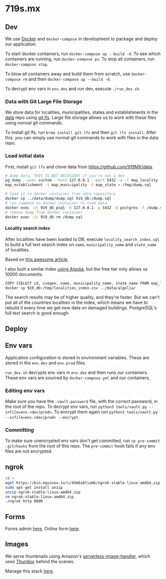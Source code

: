 # 719s.mx


## Dev
We use [Docker](https://docs.docker.com/docker-for-mac/) and `docker-compose` in development to package and deploy our application.

To start docker containers, run `docker-compose up --build -d`. To see which containers are running, run `docker-compose ps`. To stop all containers, run `docker-compose stop`.

To blow all containers away and build them from scratch, use `docker-compose rm` and then `docker-compose up --build -d`.

To decrypt env vars in `env.dev` and run dev, execute `./run_dev.sh`.


### Data with Git Large File Storage
We store data for localities, municipalities, states and establishments in the [data](https://github.com/919MX/data) repo using [git lfs](https://git-lfs.github.com/). Large file storage allows us to work with these files using normal git commands.

To install git lfs, run `brew install git-lfs` and then `git lfs install`. After this, you can simply use normal git commands to work with files in the data repo.


### Load initial data
First, install `git lfs` and clone data from <https://github.com/919MX/data>.

~~~sh
# dump data, THIS IS NOT NECESSARY if you're not a dev
pg_dump --user custom --host 127.0.0.1 --port 5432 -a -t map_locality -t map_sciangroup -t 
map_establishment -t map_municipality -t map_state > /tmp/dump.sql

# load it to docker container from data repository
docker cp ../data/dump/dump.sql 919_db:/dump.sql
# run command on docker container to load data
docker exec -it 919_db psql -h 127.0.0.1 -p 5432 -U postgres -f /dump.sql
# remove dump from docker container
docker exec -it 919_db rm /dump.sql
~~~


#### Locality search index
After localities have been loaded to DB, execute `locality_search_index.sql` to build a full text search index on `name`, `municipality_name` and `state_name` of localities.

Based on [this awesome article](http://rachbelaid.com/postgres-full-text-search-is-good-enough/).

I also built a similar index [using Algolia](https://www.algolia.com/apps/X7TC2B45DA/dashboard), but the free tier only allows us 10000 documents.

~~~sh
COPY (SELECT id, cvegeo, name, municipality_name, state_name FROM map_locality WHERE has_data=true) TO '/tmp/localities_index.csv' CSV;
docker cp 919_db:/tmp/localities_index.csv ../data/algolia/
~~~

The search results may be of higher quality, and they're faster. But we can't put all of the countries localities in the index, which means we have to rebuild it every time we get new data on damaged buildings. PostgreSQL's full text search is good enough.


## Deploy


## Env vars
Application configuration is stored in environment variables. These are stored in the `env.dev` and `env.prod` files.

`run_dev.sh` decrypts env vars in `env.dev` and then runs our containers. These env vars are sourced by `docker-compose.yml` and our containers.


### Editing env vars
Make sure you have the `.vault-password` file, with the correct password, in the root of the repo. To decrypt env vars, run `python3 tools/vault.py --infile=env.<dev|prod>`. To encrypt them again run `python3 tools/vault.py --infile=env.<dev|prod> --encrypt`.


### Committing
To make sure unencrypted env vars don't get committed, run `cp pre-commit .git/hooks` from the root of this repo. The `pre-commit` hook fails if any env files are not encrypted.


## ngrok
~~~sh
cd ~
wget https://bin.equinox.io/c/4VmDzA7iaHb/ngrok-stable-linux-amd64.zip
sudo apt-get install unzip
unzip ngrok-stable-linux-amd64.zip
rm ngrok-stable-linux-amd64.zip
./ngrok http 8000
~~~


## Forms
Forms admin [here](https://kobo.humanitarianresponse.info/#/forms). Online form [here](https://ee.humanitarianresponse.info/x/#Yhgh).


## Images
We serve thumbnails using Amazon's [serverless-image-handler](https://docs.aws.amazon.com/solutions/latest/serverless-image-handler/deployment.html), which uses [Thumbor](https://github.com/thumbor/thumbor) behind the scenes.

Manage this stack [here](https://console.aws.amazon.com/cloudformation/home?region=us-east-1).
